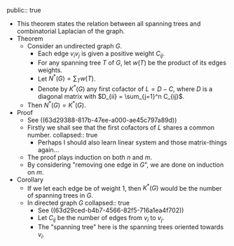 public:: true

- This theorem states the relation between all spanning trees and combinatorial Laplacian of the graph.
- Theorem
	- Consider an undirected graph $G$.
		- Each edge $v_iv_j$ is given a positive weight $C_{ij}$.
		- For any spanning tree $T$ of $G$, let $w(T)$ be the product of its edges weights.
		- Let $N^*(G)=\sum_T w(T)$.
		- Denote by $K^*(G)$ any first cofactor of $L=D-C$, where $D$ is a diagonal matrix with $D_{ii} = \sum_{j=1}^n C_{ij}$.
	- Then $N^*(G)=K^*(G)$.
- Proof
	- See ((63d29388-817b-47ee-a000-ae45c797a89d))
	- Firstly we shall see that the first cofactors of $L$ shares a common number.
	  collapsed:: true
		- Perhaps I should also learn linear system and those matrix-things again...
	- The proof plays induction on both $n$ and $m$.
	- By considering "removing one edge in $G$", we are done on induction on $m$.
- Corollary
	- If we let each edge be of weight $1$, then $K^*(G)$ would be the number of spanning trees in $G$.
	- In directed graph $G$
	  collapsed:: true
		- See ((63d29ced-b4b7-4566-82f5-716a1ea4f702))
		- Let $C_{ij}$ be the number of edges from $v_i$ to $v_j$.
		- The "spanning tree" here is the spanning trees oriented towards $v_i$.
